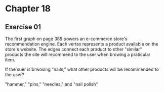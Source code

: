 # Chapter 18

## Exercise 01

The first graph on page 385 powers an e-commerce store's recommendation engine. Each vertex represents a product available on the store's website. The edges connect each product to other "similar" products the site will recommend to the user when browing a praticular item.  

If the suer is brwosing "nails," what other products will be recommended to the user?  

"hammer," "pins," "needles," and "nail polish"